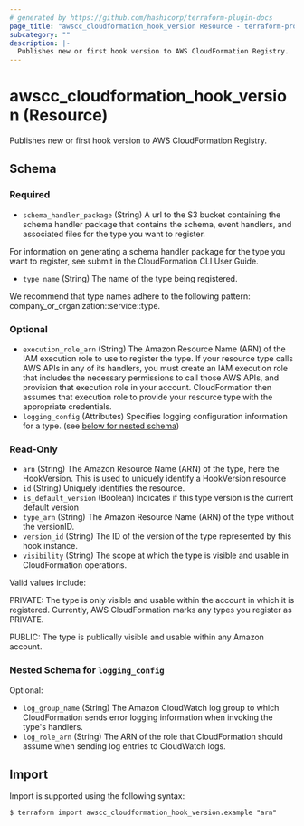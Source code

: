 ```yaml
---
# generated by https://github.com/hashicorp/terraform-plugin-docs
page_title: "awscc_cloudformation_hook_version Resource - terraform-provider-awscc"
subcategory: ""
description: |-
  Publishes new or first hook version to AWS CloudFormation Registry.
---
```


# awscc_cloudformation_hook_version (Resource)

Publishes new or first hook version to AWS CloudFormation Registry.



<!-- schema generated by tfplugindocs -->
## Schema

### Required

- `schema_handler_package` (String) A url to the S3 bucket containing the schema handler package that contains the schema, event handlers, and associated files for the type you want to register.

For information on generating a schema handler package for the type you want to register, see submit in the CloudFormation CLI User Guide.
- `type_name` (String) The name of the type being registered.

We recommend that type names adhere to the following pattern: company_or_organization::service::type.

### Optional

- `execution_role_arn` (String) The Amazon Resource Name (ARN) of the IAM execution role to use to register the type. If your resource type calls AWS APIs in any of its handlers, you must create an IAM execution role that includes the necessary permissions to call those AWS APIs, and provision that execution role in your account. CloudFormation then assumes that execution role to provide your resource type with the appropriate credentials.
- `logging_config` (Attributes) Specifies logging configuration information for a type. (see [below for nested schema](#nestedatt--logging_config))

### Read-Only

- `arn` (String) The Amazon Resource Name (ARN) of the type, here the HookVersion. This is used to uniquely identify a HookVersion resource
- `id` (String) Uniquely identifies the resource.
- `is_default_version` (Boolean) Indicates if this type version is the current default version
- `type_arn` (String) The Amazon Resource Name (ARN) of the type without the versionID.
- `version_id` (String) The ID of the version of the type represented by this hook instance.
- `visibility` (String) The scope at which the type is visible and usable in CloudFormation operations.

Valid values include:

PRIVATE: The type is only visible and usable within the account in which it is registered. Currently, AWS CloudFormation marks any types you register as PRIVATE.

PUBLIC: The type is publically visible and usable within any Amazon account.

<a id="nestedatt--logging_config"></a>
### Nested Schema for `logging_config`

Optional:

- `log_group_name` (String) The Amazon CloudWatch log group to which CloudFormation sends error logging information when invoking the type's handlers.
- `log_role_arn` (String) The ARN of the role that CloudFormation should assume when sending log entries to CloudWatch logs.

## Import

Import is supported using the following syntax:

```shell
$ terraform import awscc_cloudformation_hook_version.example "arn"
```

